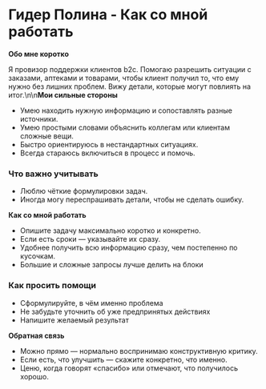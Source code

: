# Гидер Полина - Как со мной работать

**Обо мне коротко**

Я провизор поддержки клиентов b2c. Помогаю разрешить ситуации с заказами, аптеками и товарами, чтобы клиент получил то, что ему нужно без лишних проблем. Вижу детали, которые могут повлиять на итог.\n\n**Мои сильные стороны**

* Умею находить нужную информацию и сопоставлять разные источники.
* Умею простыми словами объяснить коллегам или клиентам сложные вещи.
* Быстро ориентируюсь в нестандартных ситуациях.
* Всегда стараюсь включиться в процесс и помочь.

### Что важно учитывать

* Люблю чёткие формулировки задач.
* Иногда могу переспрашивать детали, чтобы не сделать ошибку.

**Как со мной работать**

* Опишите задачу максимально коротко и конкретно.
* Если есть сроки — указывайте их сразу.
*  Удобнее получить всю информацию сразу, чем постепенно по кусочкам.
* Большие и сложные запросы лучше делить на блоки

### Как просить помощи

* Сформулируйте, в чём именно проблема
*  Не забудьте уточнить об уже предпринятых действиях
* Напишите желаемый результат

**Обратная связь**

* Можно прямо — нормально воспринимаю конструктивную критику.
* Если есть, что улучшить — скажите конкретно, что именно.
* Ценю, когда говорят «спасибо» или отмечают, что получилось хорошо.